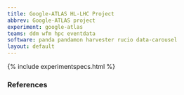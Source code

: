 ```yaml
---
title: Google-ATLAS HL-LHC Project
abbrev: Google-ATLAS project
experiment: google-atlas
teams: ddm wfm hpc eventdata
software: panda pandamon harvester rucio data-carousel
layout: default
---
```


{% include experimentspecs.html %}

### References



